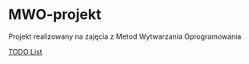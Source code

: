 # MWO-projekt
Projekt realizowany na zajęcia z Metod Wytwarzania Oprogramowania

[TODO List](/Dokumenty/TODO.md)